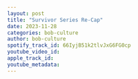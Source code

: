 ```yaml
---
layout: post
title: "Survivor Series Re-Cap"
date: 2023-11-28
categories: bob-culture
author: bob-culture
spotify_track_id: 66IyjB51k2tlvJxG6FG0cp
youtube_video_id: 
apple_track_id: 
youtube_metadata: 
---
```

